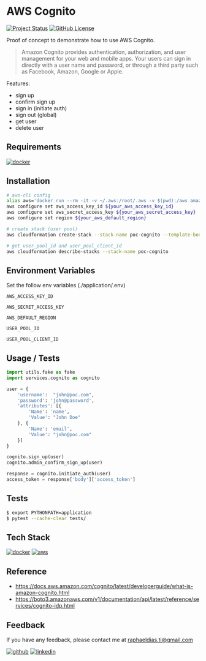 # AWS Cognito

[![Project Status](https://img.shields.io/static/v1?label=project%20status&message=complete&color=success&style=flat-square)](#)
[![GitHub License](https://img.shields.io/github/license/raphaelbh/aws-cognito?style=flat-square)](#)

Proof of concept to demonstrate how to use AWS Cognito.

> Amazon Cognito provides authentication, authorization, and user management for your web and mobile apps. Your users can sign in directly with a user name and password, or through a third party such as Facebook, Amazon, Google or Apple.

Features:
- sign up
- confirm sign up
- sign in (initiate auth)
- sign out (global)
- get user
- delete user

## Requirements

[![docker](https://img.shields.io/badge/Docker-2CA5E0?style=for-the-badge&logo=docker&logoColor=white)](https://www.docker.com/)

## Installation

```bash
# aws-cli config
alias aws='docker run --rm -it -v ~/.aws:/root/.aws -v $(pwd):/aws amazon/aws-cli'
aws configure set aws_access_key_id ${your_aws_access_key_id}
aws configure set aws_secret_access_key ${your_aws_secret_access_key}
aws configure set region ${your_aws_default_region}

# create stack (user pool)
aws cloudformation create-stack --stack-name poc-cognito --template-body file://infrastructure/cloudformation/stack.yaml

# get user_pool_id and user_pool_client_id
aws cloudformation describe-stacks --stack-name poc-cognito
```
    
## Environment Variables

Set the follow env variables (./application/.env)

`AWS_ACCESS_KEY_ID`

`AWS_SECRET_ACCESS_KEY`

`AWS_DEFAULT_REGION`

`USER_POOL_ID`

`USER_POOL_CLIENT_ID`

## Usage / Tests

```python
import utils.fake as fake
import services.cognito as cognito

user = {
    'username':  "john@poc.com",
    'password': 'john@password',
    'attributes': [{
        'Name': 'name',
        'Value': "John Doe"
    }, {
        'Name': 'email',
        'Value': "john@poc.com"
    }]
}

cognito.sign_up(user)
cognito.admin_confirm_sign_up(user)

response = cognito.initiate_auth(user)
access_token = response['body']['access_token']
```

## Tests

```bash
$ export PYTHONPATH=application 
$ pytest --cache-clear tests/
```

## Tech Stack

[![docker](https://img.shields.io/badge/Docker-2CA5E0?style=for-the-badge&logo=docker&logoColor=white)](https://www.docker.com/)
[![aws](https://img.shields.io/badge/Amazon_AWS-FF9900?style=for-the-badge&logo=amazonaws&logoColor=white)](https://aws.amazon.com/)

## Reference

- https://docs.aws.amazon.com/cognito/latest/developerguide/what-is-amazon-cognito.html
- https://boto3.amazonaws.com/v1/documentation/api/latest/reference/services/cognito-idp.html

## Feedback

If you have any feedback, please contact me at raphaeldias.ti@gmail.com

[![github](https://img.shields.io/badge/GitHub-100000?style=for-the-badge&logo=github&logoColor=white)](https://github.com/raphaelbh)
[![linkedin](https://img.shields.io/badge/LinkedIn-0077B5?style=for-the-badge&logo=linkedin&logoColor=white)](https://www.linkedin.com/in/raphaelbh/)
